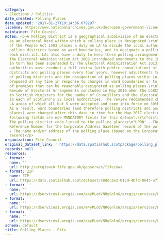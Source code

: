 ```yaml
---
category:
- Elections / Politics
date_created: Polling Places
date_updated: '2017-01-27T10:14:36.679297'
license: https://www.nationalarchives.gov.uk/doc/open-government-licence/version/3/
maintainer: Fife Council
notes: <p>A Polling District is a geographical subdivision of an electoral area such
  as an electoral Ward within which a polling place is designated.\r\n\r\nThe Representation
  of the People Act 1983 places a duty on LA to divide the local authority area into
  polling districts based on ward boundaries, and to designate a polling place for
  each district. LAs also have a duty to keep these polling arrangements under review.
  The Electoral Administration Act 2006 introduced amendments to the 1983 Act (which
  in turn has been superseded by The Electoral Administration Act 2013). Now local
  authorities must conduct a full review (with public consultation) of its polling
  districts and polling places every four years, however adjustments to the boundaries
  of polling districts and the designation of polling places within LA wards can be
  proposed at any time in response to changes in ward boundaries or to the availability
  of premises that can be reasonably designated as polling places.\r\n\r\nThe Fifth
  Review of Electoral Arrangements concluded in May 2016 when the LGBCS made recommendations
  to Scottish Ministers for the number of Councillors and the electoral ward boundaries
  in each of Scotland's 32 local authorities. The review recommended changes in 30
  LA areas of which all but 5 were accepted and came into force on 30th Sept 2016.
  As a result, ward boundaries (and therefore polling districts and possibly polling
  places) were changed after this date in time for the May 2017 elections.\r\n\r\nThe
  following fields are now MANDATORY fields for this dataset.\r\n"district_code" -
  The polling district code linked to the polling place\r\n"UPRN" - The Unique Property
  Reference Number for the Corporate Address Gazeteer record of the polling place\r\n"polling_place"
  - The name and/or address of the polling place (based on the Corporate Address Gazeteer
  record)</p>
organization: Fife Council
original_dataset_link: ' https://data.spatialhub.scotpackage/polling_places-fi'
records: null
resources:
- format: ''
  name: ''
  url: http://arcgisweb.fife.gov.uk/geoserver/fife/ows
- format: ZIP
  name: ZIP
  url: https://data.spatialhub.scot/dataset/88ddc2e2-01cd-4bfd-8643-e77954aeb4b1/resource/c7ba446e-aab9-4b5b-9214-f66a5242c628/download/fife-polling-places.zip
- format: ''
  name: ''
  url: https://dservices1.arcgis.com/e4yMLodVNRqGnlnG/arcgis/services/Polling_Places_March21v2_WFS/WFSServer?service=wfs&request=getcapabilities
- format: ''
  name: ''
  url: https://dservices1.arcgis.com/e4yMLodVNRqGnlnG/arcgis/services/Polling_Places_March21v2_WFS2/WFSServer?service=wfs&request=getcapabilities
- format: ''
  name: ''
  url: https://dservices1.arcgis.com/e4yMLodVNRqGnlnG/arcgis/services/Fife_Council_Polling_Places/WFSServer?service=wfs&request=getcapabilities
schema: default
title: Polling Places - Fife
---
```

